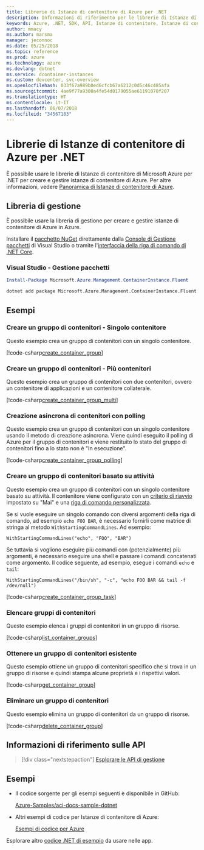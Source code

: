 ```yaml
---
title: Librerie di Istanze di contenitore di Azure per .NET
description: Informazioni di riferimento per le librerie di Istanze di contenitore di Azure per .NET
keywords: Azure, .NET, SDK, API, Istanze di contenitore, Istanze di contenitore di Azure
author: mmacy
ms.author: marsma
manager: jeconnoc
ms.date: 05/25/2018
ms.topic: reference
ms.prod: azure
ms.technology: azure
ms.devlang: dotnet
ms.service: dcontainer-instances
ms.custom: devcenter, svc-overview
ms.openlocfilehash: 033f67a989b0ed6cfcb67a6212c0d5c46c485afa
ms.sourcegitcommit: 4ae9f77a9300a4fe54d0179055ae61191078f207
ms.translationtype: HT
ms.contentlocale: it-IT
ms.lasthandoff: 06/07/2018
ms.locfileid: "34567183"
---
```

# <a name="azure-container-instances-libraries-for-net"></a>Librerie di Istanze di contenitore di Azure per .NET

È possibile usare le librerie di Istanze di contenitore di Microsoft Azure per .NET per creare e gestire istanze di contenitore di Azure. Per altre informazioni, vedere [Panoramica di Istanze di contenitore di Azure](/azure/container-instances/container-instances-overview).

## <a name="management-library"></a>Libreria di gestione

È possibile usare la libreria di gestione per creare e gestire istanze di contenitore di Azure in Azure.

Installare il [pacchetto NuGet](https://www.nuget.org/packages/Microsoft.Azure.Management.ContainerInstance.Fluent) direttamente dalla [Console di Gestione pacchetti][PackageManager] di Visual Studio o tramite l'[interfaccia della riga di comando di .NET Core][DotNetCLI].

### <a name="visual-studio-package-manager"></a>Visual Studio - Gestione pacchetti

```powershell
Install-Package Microsoft.Azure.Management.ContainerInstance.Fluent
```

```bash
dotnet add package Microsoft.Azure.Management.ContainerInstance.Fluent
```

## <a name="examples"></a>Esempi

### <a name="create-container-group---single-container"></a>Creare un gruppo di contenitori - Singolo contenitore

Questo esempio crea un gruppo di contenitori con un singolo contenitore.

<!-- SOURCE REPO: https://github.com/Azure-Samples/aci-docs-sample-dotnet -->
[!code-csharp[create_container_group](~/aci-docs-sample-dotnet/Program.cs#create_container_group "Create single-container group")]

### <a name="create-container-group---multiple-containers"></a>Creare un gruppo di contenitori - Più contenitori

Questo esempio crea un gruppo di contenitori con due contenitori, ovvero un contenitore di applicazioni e un contenitore collaterale.

<!-- SOURCE REPO: https://github.com/Azure-Samples/aci-docs-sample-dotnet -->
[!code-csharp[create_container_group_multi](~/aci-docs-sample-dotnet/Program.cs#create_container_group_multi "Create multi-container group")]

### <a name="asynchronous-container-create-with-polling"></a>Creazione asincrona di contenitori con polling

Questo esempio crea un gruppo di contenitori con un singolo contenitore usando il metodo di creazione asincrona. Viene quindi eseguito il polling di Azure per il gruppo di contenitori e viene restituito lo stato del gruppo di contenitori fino a lo stato non è "In esecuzione".

<!-- SOURCE REPO: https://github.com/Azure-Samples/aci-docs-sample-dotnet -->
[!code-csharp[create_container_group_polling](~/aci-docs-sample-dotnet/Program.cs#create_container_group_polling "Create single-container group with async and polling")]

### <a name="create-task-based-container-group"></a>Creare un gruppo di contenitori basato su attività

Questo esempio crea un gruppo di contenitori con un singolo contenitore basato su attività. Il contenitore viene configurato con un [criterio di riavvio](/azure/container-instances/container-instances-restart-policy) impostato su "Mai" e una [riga di comando personalizzata](/azure/container-instances/container-instances-restart-policy#command-line-override).

Se si vuole eseguire un singolo comando con diversi argomenti della riga di comando, ad esempio `echo FOO BAR`, è necessario fornirli come matrice di stringa al metodo `WithStartingCommandLines`. Ad esempio: 

`WithStartingCommandLines("echo", "FOO", "BAR")`

Se tuttavia si vogliono eseguire più comandi con (potenzialmente) più argomenti, è necessario eseguire una shell e passare i comandi concatenati come argomento. Il codice seguente, ad esempio, esegue i comandi `echo` e `tail`:

`WithStartingCommandLines("/bin/sh", "-c", "echo FOO BAR && tail -f /dev/null")`

<!-- SOURCE REPO: https://github.com/Azure-Samples/aci-docs-sample-dotnet -->
[!code-csharp[create_container_group_task](~/aci-docs-sample-dotnet/Program.cs#create_container_group_task "Run a task-based container")]

### <a name="list-container-groups"></a>Elencare gruppi di contenitori

Questo esempio elenca i gruppi di contenitori in un gruppo di risorse.

<!-- SOURCE REPO: https://github.com/Azure-Samples/aci-docs-sample-dotnet -->
[!code-csharp[list_container_groups](~/aci-docs-sample-dotnet/Program.cs#list_container_groups "List container groups")]

### <a name="get-an-existing-container-group"></a>Ottenere un gruppo di contenitori esistente

Questo esempio ottiene un gruppo di contenitori specifico che si trova in un gruppo di risorse e quindi stampa alcune proprietà e i rispettivi valori.

<!-- SOURCE REPO: https://github.com/Azure-Samples/aci-docs-sample-dotnet -->
[!code-csharp[get_container_group](~/aci-docs-sample-dotnet/Program.cs#get_container_group "Get container group")]

### <a name="delete-a-container-group"></a>Eliminare un gruppo di contenitori

Questo esempio elimina un gruppo di contenitori da un gruppo di risorse.

<!-- SOURCE REPO: https://github.com/Azure-Samples/aci-docs-sample-dotnet -->
[!code-csharp[delete_container_group](~/aci-docs-sample-dotnet/Program.cs#delete_container_group "Delete container group")]

## <a name="api-reference"></a>Informazioni di riferimento sulle API

> [!div class="nextstepaction"]
> [Esplorare le API di gestione](/dotnet/api/overview/azure/containerinstances/management)

## <a name="samples"></a>Esempi

* Il codice sorgente per gli esempi seguenti è disponibile in GitHub:

  [Azure-Samples/aci-docs-sample-dotnet][aci-docs-sample-dotnet]

* Altri esempi di codice per Istanze di contenitore di Azure:

  [Esempi di codice per Azure][samples]

Esplorare altro [codice .NET di esempio](https://azure.microsoft.com/resources/samples/?platform=dotnet) da usare nelle app.

[PackageManager]: https://docs.microsoft.com/nuget/tools/package-manager-console
[DotNetCLI]: https://docs.microsoft.com/dotnet/core/tools/dotnet-add-package
[samples]: https://azure.microsoft.com/resources/samples/?sort=0&term=ACI
[aci-docs-sample-dotnet]: https://github.com/Azure-Samples/aci-docs-sample-dotnet
